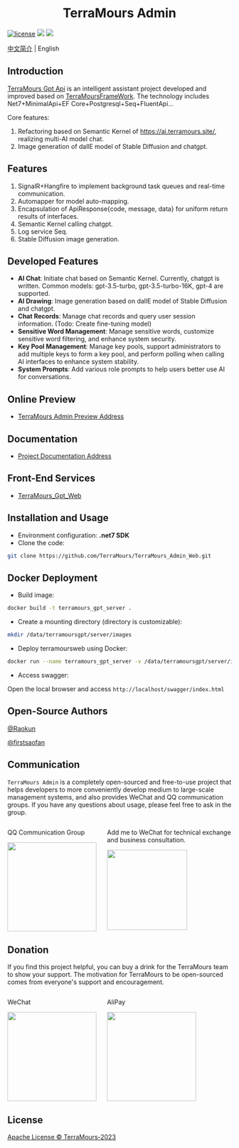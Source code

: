 <div align="center">
	<h1>TerraMours Admin</h1>
</div>

[![license](https://img.shields.io/badge/license-MIT-green.svg)](./LICENSE) ![](https://img.shields.io/github/stars/TerraMours/TerraMours_Admin_Web) ![](https://img.shields.io/github/forks/TerraMours/TerraMours_Admin_Web)

[中文简介](README.md) | English

## Introduction

[TerraMours Gpt Api](https://github.com/TerraMours/TerraMours_Gpt_Api) is an intelligent assistant project developed and improved based on [TerraMoursFrameWork](https://github.com/TerraMours/TerraMoursFrameWork). The technology includes Net7+MinimalApi+EF Core+Postgresql+Seq+FluentApi...

Core features:

1. Refactoring based on Semantic Kernel of https://ai.terramours.site/, realizing multi-AI model chat.
2. Image generation of dallE model of Stable Diffusion and chatgpt.

## Features

1. SignalR+Hangfire to implement background task queues and real-time communication.
2. Automapper for model auto-mapping.
3. Encapsulation of ApiResponse{code, message, data} for uniform return results of interfaces.
4. Semantic Kernel calling chatgpt.
5. Log service Seq.
6. Stable Diffusion image generation.

## Developed Features

- **AI Chat**: Initiate chat based on Semantic Kernel. Currently, chatgpt is written. Common models: gpt-3.5-turbo, gpt-3.5-turbo-16K, gpt-4 are supported.
- **AI Drawing**: Image generation based on dallE model of Stable Diffusion and chatgpt.
- **Chat Records**: Manage chat records and query user session information. (Todo: Create fine-tuning model)
- **Sensitive Word Management**: Manage sensitive words, customize sensitive word filtering, and enhance system security.
- **Key Pool Management**: Manage key pools, support administrators to add multiple keys to form a key pool, and perform polling when calling AI interfaces to enhance system stability.
- **System Prompts**: Add various role prompts to help users better use AI for conversations.

## Online Preview

- [TerraMours Admin Preview Address](https://demo.terramours.site/)

## Documentation

- [Project Documentation Address](https://terramours.site/)

## Front-End Services

- [TerraMours_Gpt_Web](https://github.com/TerraMours/TerraMours_Gpt_Web)

## Installation and Usage

- Environment configuration: **.net7 SDK**
- Clone the code:

```bash
git clone https://github.com/TerraMours/TerraMours_Admin_Web.git
```

## Docker Deployment

* Build image:

```bash
docker build -t terramours_gpt_server .
```

* Create a mounting directory (directory is customizable):

```bash
mkdir /data/terramoursgpt/server/images
```

- Deploy terramoursweb using Docker:

```bash
docker run --name terramours_gpt_server -v /data/terramoursgpt/server/images:/app/images  -p 3115:80  -d terramours_gpt_server
```

- Access swagger:

Open the local browser and access `http://localhost/swagger/index.html`

## Open-Source Authors

[@Raokun](https://github.com/raokun)

[@firstsaofan](https://github.com/orgs/TerraMours/people/firstsaofan)

## Communication

`TerraMours Admin` is a completely open-sourced and free-to-use project that helps developers to more conveniently develop medium to large-scale management systems, and also provides WeChat and QQ communication groups. If you have any questions about usage, please feel free to ask in the group.

  <div style="display:flex;">
  	<div style="padding-right:24px;">
  		<p>QQ Communication Group</p>
      <img src="https://www.raokun.top/upload/2023/06/%E4%BA%A4%E6%B5%81%E7%BE%A4.png" style="width:200px" />
  	</div>
		<div>
			<p>Add me to WeChat for technical exchange and business consultation.</p>
			<img src="https://www.raokun.top/upload/2023/04/%E5%BE%AE%E4%BF%A1%E5%9B%BE%E7%89%87_20230405192146.jpg" style="width:180px" />
		</div>
  </div>

## Donation

If you find this project helpful, you can buy a drink for the TerraMours team to show your support. The motivation for TerraMours to be open-sourced comes from everyone's support and encouragement.

  <div style="display:flex;">
  	<div style="padding-right:24px;">
  		<p>WeChat</p>
      <img src="https://www.raokun.top/upload/2023/04/%E5%BE%AE%E4%BF%A1%E6%94%B6%E6%AC%BE.jpg" style="width:200px" />
  	</div>
	  <div style="padding-right:24px;">
  		<p>AliPay</p>
      <img src="https://www.raokun.top/upload/2023/04/%E6%94%AF%E4%BB%98%E5%AE%9D%E6%94%B6%E6%AC%BE.jpg" style="width:200px" />
  	</div>
  </div>

## License

[Apache License © TerraMours-2023](./LICENSE)

